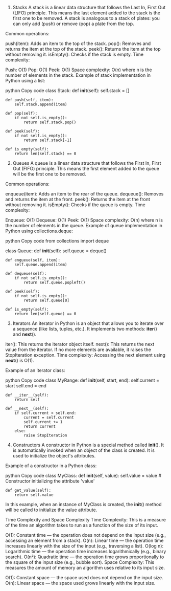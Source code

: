 
1. Stacks 
A stack is a linear data structure that follows the Last In, First Out (LIFO) principle. This means the last element added to the stack is the first one to be removed. A stack is analogous to a stack of plates: you can only add (push) or remove (pop) a plate from the top.

Common operations:

push(item): Adds an item to the top of the stack.
pop(): Removes and returns the item at the top of the stack.
peek(): Returns the item at the top without removing it.
isEmpty(): Checks if the stack is empty.
Time complexity:

Push: O(1)
Pop: O(1)
Peek: O(1)
Space complexity: O(n) where n is the number of elements in the stack.
Example of stack implementation in Python using a list:

python
Copy code
class Stack:
    def __init__(self):
        self.stack = []

    def push(self, item):
        self.stack.append(item)

    def pop(self):
        if not self.is_empty():
            return self.stack.pop()

    def peek(self):
        if not self.is_empty():
            return self.stack[-1]

    def is_empty(self):
        return len(self.stack) == 0
2. Queues
A queue is a linear data structure that follows the First In, First Out (FIFO) principle. This means the first element added to the queue will be the first one to be removed.

Common operations:

enqueue(item): Adds an item to the rear of the queue.
dequeue(): Removes and returns the item at the front.
peek(): Returns the item at the front without removing it.
isEmpty(): Checks if the queue is empty.
Time complexity:

Enqueue: O(1)
Dequeue: O(1)
Peek: O(1)
Space complexity: O(n) where n is the number of elements in the queue.
Example of queue implementation in Python using collections.deque:

python
Copy code
from collections import deque

class Queue:
    def __init__(self):
        self.queue = deque()

    def enqueue(self, item):
        self.queue.append(item)

    def dequeue(self):
        if not self.is_empty():
            return self.queue.popleft()

    def peek(self):
        if not self.is_empty():
            return self.queue[0]

    def is_empty(self):
        return len(self.queue) == 0
3. Iterators
An iterator in Python is an object that allows you to iterate over a sequence (like lists, tuples, etc.). It implements two methods: __iter__() and __next__().

iter(): This returns the iterator object itself.
next(): This returns the next value from the iterator. If no more elements are available, it raises the StopIteration exception.
Time complexity: Accessing the next element using __next__() is O(1).

Example of an iterator class:

python
Copy code
class MyRange:
    def __init__(self, start, end):
        self.current = start
        self.end = end

    def __iter__(self):
        return self

    def __next__(self):
        if self.current < self.end:
            current = self.current
            self.current += 1
            return current
        else:
            raise StopIteration
4. Constructors
A constructor in Python is a special method called __init__(). It is automatically invoked when an object of the class is created. It is used to initialize the object's attributes.

Example of a constructor in a Python class:

python
Copy code
class MyClass:
    def __init__(self, value):
        self.value = value  # Constructor initializing the attribute 'value'

    def get_value(self):
        return self.value
In this example, when an instance of MyClass is created, the __init__() method will be called to initialize the value attribute.

Time Complexity and Space Complexity
Time Complexity:
This is a measure of the time an algorithm takes to run as a function of the size of its input.

O(1): Constant time — the operation does not depend on the input size (e.g., accessing an element from a stack).
O(n): Linear time — the operation time increases linearly with the size of the input (e.g., traversing a list).
O(log n): Logarithmic time — the operation time increases logarithmically (e.g., binary search).
O(n²): Quadratic time — the operation time grows proportionally to the square of the input size (e.g., bubble sort).
Space Complexity:
This measures the amount of memory an algorithm uses relative to its input size.

O(1): Constant space — the space used does not depend on the input size.
O(n): Linear space — the space used grows linearly with the input size.
